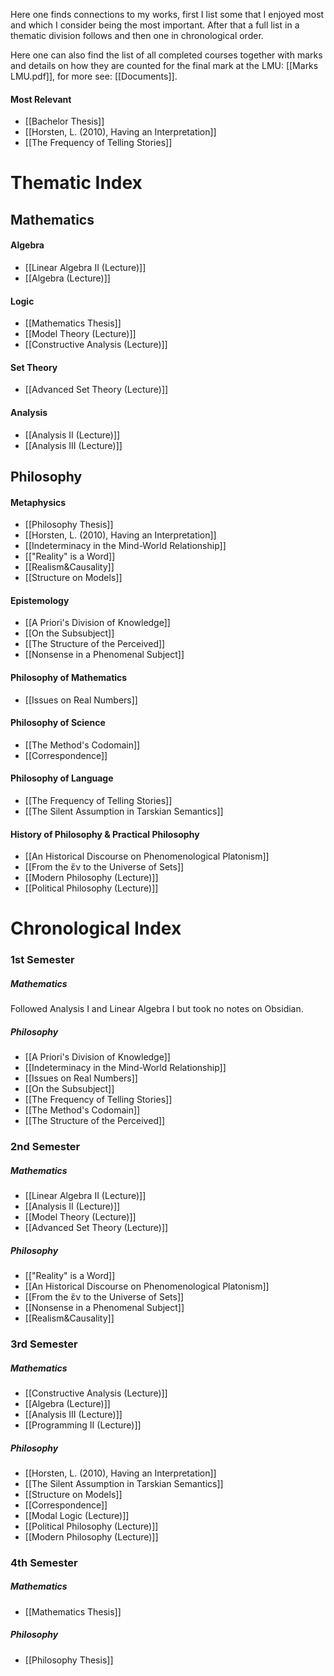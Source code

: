 Here one finds connections to my works, first I list some that I enjoyed most and which I consider being the most important. After that a full list in a thematic division follows and then one in chronological order.

Here one can also find the list of all completed courses together with marks and details on how they are counted for the final mark at the LMU: [[Marks LMU.pdf]], for more see: [[Documents]].
#### Most Relevant
- [[Bachelor Thesis]]
- [[Horsten, L. (2010), Having an Interpretation]]
- [[The Frequency of Telling Stories]]
# Thematic Index
## Mathematics
#### Algebra
- [[Linear Algebra II (Lecture)]]
- [[Algebra (Lecture)]]
#### Logic
- [[Mathematics Thesis]]
- [[Model Theory (Lecture)]]
- [[Constructive Analysis (Lecture)]]
#### Set Theory
- [[Advanced Set Theory (Lecture)]]
#### Analysis
- [[Analysis II (Lecture)]]
- [[Analysis III (Lecture)]]
## Philosophy
#### Metaphysics
- [[Philosophy Thesis]]
- [[Horsten, L. (2010), Having an Interpretation]]
- [[Indeterminacy in the Mind-World Relationship]]
- [["Reality" is a Word]]
- [[Realism&Causality]]
- [[Structure on Models]]
#### Epistemology
- [[A Priori's Division of Knowledge]]
- [[On the Subsubject]]
- [[The Structure of the Perceived]]
- [[Nonsense in a Phenomenal Subject]]
#### Philosophy of Mathematics
- [[Issues on Real Numbers]]
#### Philosophy of Science
- [[The Method's Codomain]]
- [[Correspondence]]
#### Philosophy of Language
- [[The Frequency of Telling Stories]]
- [[The Silent Assumption in Tarskian Semantics]]
#### History of Philosophy & Practical Philosophy
- [[An Historical Discourse on Phenomenological Platonism]]
- [[From the ἕν to the Universe of Sets]]
- [[Modern Philosophy (Lecture)]]
- [[Political Philosophy (Lecture)]]
# Chronological Index
### 1st Semester
##### Mathematics
Followed Analysis I and Linear Algebra I but took no notes on Obsidian.
##### Philosophy
- [[A Priori's Division of Knowledge]]
- [[Indeterminacy in the Mind-World Relationship]]
- [[Issues on Real Numbers]]
- [[On the Subsubject]]
- [[The Frequency of Telling Stories]]
- [[The Method's Codomain]]
- [[The Structure of the Perceived]]
### 2nd Semester
##### Mathematics
- [[Linear Algebra II (Lecture)]]
- [[Analysis II (Lecture)]]
- [[Model Theory (Lecture)]]
- [[Advanced Set Theory (Lecture)]]
##### Philosophy
- [["Reality" is a Word]]
- [[An Historical Discourse on Phenomenological Platonism]]
- [[From the ἕν to the Universe of Sets]]
- [[Nonsense in a Phenomenal Subject]]
- [[Realism&Causality]]
### 3rd Semester
##### Mathematics
- [[Constructive Analysis (Lecture)]]
- [[Algebra (Lecture)]]
- [[Analysis III (Lecture)]]
- [[Programming II (Lecture)]]
##### Philosophy
- [[Horsten, L. (2010), Having an Interpretation]]
- [[The Silent Assumption in Tarskian Semantics]]
- [[Structure on Models]]
- [[Correspondence]]
- [[Modal Logic (Lecture)]]
- [[Political Philosophy (Lecture)]]
- [[Modern Philosophy (Lecture)]]
### 4th Semester
##### Mathematics
- [[Mathematics Thesis]]
##### Philosophy
- [[Philosophy Thesis]]